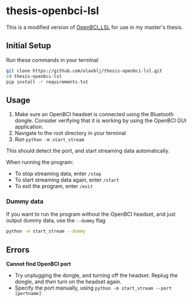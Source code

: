 # thesis-openbci-lsl

This is a modified version of [OpenBCI_LSL](https://github.com/OpenBCI/OpenBCI_LSL) for use in my master's thesis.

## Initial Setup

Run these commands in your terminal

```bash
git clone https://github.com/olavblj/thesis-openbci-lsl.git
cd thesis-openbci-lsl
pip install -r requirements.txt
```


## Usage

1. Make sure an OpenBCI headset is connected using the Bluetooth dongle. Consider verifying that it is working by using the OpenBCI GUI application.
2. Navigate to the root directory in your terminal
3. Run `python -m start_stream`

This should detect the port, and start streaming data automatically.

When running the program:
* To stop streaming data, enter `/stop`
* To start streaming data again, enter `/start`
* To exit the program, enter `/exit`

### Dummy data

If you want to run the program without the OpenBCI headset, and just output dummy data, use the `--dummy` flag

```bash
python -m start_stream --dummy
```

## Errors

**Cannot find OpenBCI port**

* Try unplugging the dongle, and turning off the headset. Replug the dongle, and _then_ turn on the headset again.
* Specify the port manually, using `python -m start_stream --port [portname]` 


